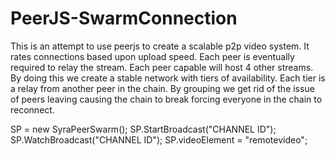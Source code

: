 # PeerJS-SwarmConnection

This is an attempt to use peerjs to create a scalable p2p video system. It rates connections based upon upload speed. 
Each peer is eventually required to relay the stream. Each peer capable will host 4 other streams. By doing this we 
create a stable network with tiers of availability. Each tier is a relay from another peer in the chain. By grouping 
we get rid of the issue of peers leaving causing the chain to break forcing everyone in the chain to reconnect.



SP = new SyraPeerSwarm();
SP.StartBroadcast("CHANNEL ID");
SP.WatchBroadcast("CHANNEL ID");
SP.videoElement = "remotevideo";

